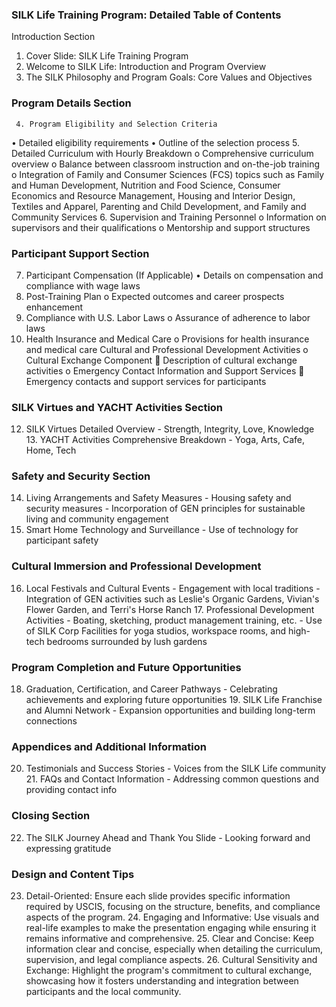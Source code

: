
### SILK Life Training Program: Detailed Table of Contents
Introduction Section
1.	Cover Slide: SILK Life Training Program
2.	Welcome to SILK Life: Introduction and Program Overview
3.	The SILK Philosophy and Program Goals: Core Values and Objectives
  ### Program Details Section
  	 4. Program Eligibility and Selection Criteria
•	Detailed eligibility requirements
•	Outline of the selection process
5.	Detailed Curriculum with Hourly Breakdown
o	Comprehensive curriculum overview
o	Balance between classroom instruction and on-the-job training
o	Integration of Family and Consumer Sciences (FCS) topics such as Family and Human Development, Nutrition and Food Science, Consumer Economics and Resource Management, Housing and Interior Design, Textiles and Apparel, Parenting and Child Development, and Family and Community Services
6.	Supervision and Training Personnel
o	Information on supervisors and their qualifications
o	Mentorship and support structures 

### Participant Support Section 
7. Participant Compensation (If Applicable)
•	Details on compensation and compliance with wage laws
8.	Post-Training Plan
o	Expected outcomes and career prospects enhancement
9.	Compliance with U.S. Labor Laws
o	Assurance of adherence to labor laws
10.	Health Insurance and Medical Care
o	Provisions for health insurance and medical care
 	Cultural and Professional Development Activities
o	Cultural Exchange Component
	Description of cultural exchange activities
o	Emergency Contact Information and Support Services
	Emergency contacts and support services for participants
 ### SILK Virtues and YACHT Activities Section 
 12. SILK Virtues Detailed Overview - Strength, Integrity, Love, Knowledge 13. YACHT Activities Comprehensive Breakdown - Yoga, Arts, Cafe, Home, Tech
 ### Safety and Security Section
14. Living Arrangements and Safety Measures - Housing safety and security measures - Incorporation of GEN principles for sustainable living and community engagement
15. Smart Home Technology and Surveillance - Use of technology for participant safety
### Cultural Immersion and Professional Development
 16. Local Festivals and Cultural Events - Engagement with local traditions - Integration of GEN activities such as Leslie's Organic Gardens, Vivian's Flower Garden, and Terri's Horse Ranch 17. Professional Development Activities - Boating, sketching, product management training, etc. - Use of SILK Corp Facilities for yoga studios, workspace rooms, and high-tech bedrooms surrounded by lush gardens
### Program Completion and Future Opportunities
 18. Graduation, Certification, and Career Pathways - Celebrating achievements and exploring future opportunities 19. SILK Life Franchise and Alumni Network - Expansion opportunities and building long-term connections
### Appendices and Additional Information
20. Testimonials and Success Stories - Voices from the SILK Life community 21. FAQs and Contact Information - Addressing common questions and providing contact info
### Closing Section
 22. The SILK Journey Ahead and Thank You Slide - Looking forward and expressing gratitude
### Design and Content Tips
23. Detail-Oriented: Ensure each slide provides specific information required by USCIS, focusing on the structure, benefits, and compliance aspects of the program. 24. Engaging and Informative: Use visuals and real-life examples to make the presentation engaging while ensuring it remains informative and comprehensive. 25. Clear and Concise: Keep information clear and concise, especially when detailing the curriculum, supervision, and legal compliance aspects. 26. Cultural Sensitivity and Exchange: Highlight the program's commitment to cultural exchange, showcasing how it fosters understanding and integration between participants and the local community.


